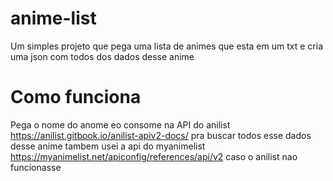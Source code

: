 # anime-list
Um simples projeto que pega uma lista de animes que esta em um txt e cria uma json com todos dos dados desse anime

# Como funciona 
Pega o nome do anome eo consome na API do anilist https://anilist.gitbook.io/anilist-apiv2-docs/ pra buscar todos esse dados desse anime 
tambem usei a api do myanimelist https://myanimelist.net/apiconfig/references/api/v2 caso o anilist nao funcionasse

